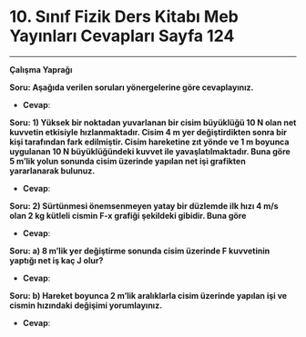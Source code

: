 # 10. Sınıf Fizik Ders Kitabı Meb Yayınları Cevapları Sayfa 124

---

**Çalışma Yaprağı**

**Soru: Aşağıda verilen soruları yönergelerine göre cevaplayınız.**

-   **Cevap**:

**Soru: 1) Yüksek bir noktadan yuvarlanan bir cisim büyüklüğü 10 N olan net kuvvetin etkisiyle hızlanmaktadır. Cisim 4 m yer değiştirdikten sonra bir kişi tarafından fark edilmiştir. Cisim hareketine zıt yönde ve 1 m boyunca uygulanan 10 N büyüklüğündeki kuvvet ile yavaşlatılmaktadır. Buna göre 5 m’lik yolun sonunda cisim üzerinde yapılan net işi grafikten yararlanarak bulunuz.**

-   **Cevap**:

**Soru: 2) Sürtünmesi önemsenmeyen yatay bir düzlemde ilk hızı 4 m/s olan 2 kg kütleli cismin F-x grafiği şekildeki gibidir. Buna göre**

-   **Cevap**:

**Soru: a) 8 m’lik yer değiştirme sonunda cisim üzerinde F kuvvetinin yaptığı net iş kaç J olur?**

-   **Cevap**:

**Soru: b) Hareket boyunca 2 m’lik aralıklarla cisim üzerinde yapılan işi ve cismin hızındaki değişimi yorumlayınız.**

-   **Cevap**: